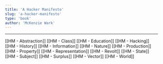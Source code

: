 ```yaml
---
title: 'A Hacker Manifesto'
slug: 'a-hacker-manifesto'
type: 'book'
author: 'McKenzie Wark'
---
```


---

[[HM - Abstraction]]
[[HM - Class]]
[[HM - Education]]
[[HM - Hacking]]
[[HM - History]]
[[HM - Information]]
[[HM - Nature]]
[[HM - Production]]
[[HM - Property]]
[[HM - Representation]]
[[HM - Revolt]]
[[HM - State]]
[[HM - Subject]]
[[HM - Surplus]]
[[HM - Vector]]
[[HM - World]]